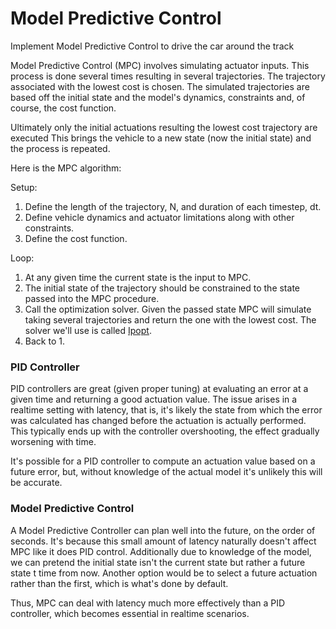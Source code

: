 # Model Predictive Control 

Implement Model Predictive Control to drive the car around the track

Model Predictive Control (MPC) involves simulating actuator inputs. This process is done several times resulting in several trajectories. The trajectory associated with the lowest cost is chosen. The simulated trajectories are based off the initial state and the model's dynamics, constraints and, of course, the cost function.

Ultimately only the initial actuations resulting the lowest cost trajectory are executed This brings the vehicle to a new state (now the initial state) and the process is repeated.

Here is the MPC algorithm:

Setup:

1. Define the length of the trajectory, N, and duration of each timestep, dt.
2. Define vehicle dynamics and actuator limitations along with other constraints.
3. Define the cost function.

Loop:

1. At any given time the current state is the input to MPC.
2. The initial state of the trajectory should be constrained to the state passed into the MPC procedure.
3. Call the optimization solver. Given the passed state MPC will simulate taking several trajectories and return the one with the lowest cost. The solver we'll use is called [Ipopt](https://projects.coin-or.org/Ipopt).
4. Back to 1.

### PID Controller

PID controllers are great (given proper tuning) at evaluating an error at a given time and returning a good actuation value. The issue arises in a realtime setting with latency, that is, it's likely the state from which the error was calculated has changed before the actuation is actually performed. This typically ends up with the controller overshooting, the effect gradually worsening with time.

It's possible for a PID controller to compute an actuation value based on a future error, but, without knowledge of the actual model it's unlikely this will be accurate.

### Model Predictive Control

A Model Predictive Controller can plan well into the future, on the order of seconds. It's because this small amount of latency naturally doesn't affect MPC like it does PID control. Additionally due to knowledge of the model, we can pretend the initial state isn't the current state but rather a future state t time from now. Another option would be to select a future actuation rather than the first, which is what's done by default.

Thus, MPC can deal with latency much more effectively than a PID controller, which becomes essential in realtime scenarios.
